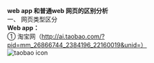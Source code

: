 **web app 和普通web 网页的区别分析**  
一、	网页类型区分  
**Web  app：**  
①	淘宝网（http://ai.taobao.com/?pid=mm_26866744_2384196_22160019&unid=）  
![taobao icon](D:\大三上\web教育开发\作业2-webAPP与普通网页)  

